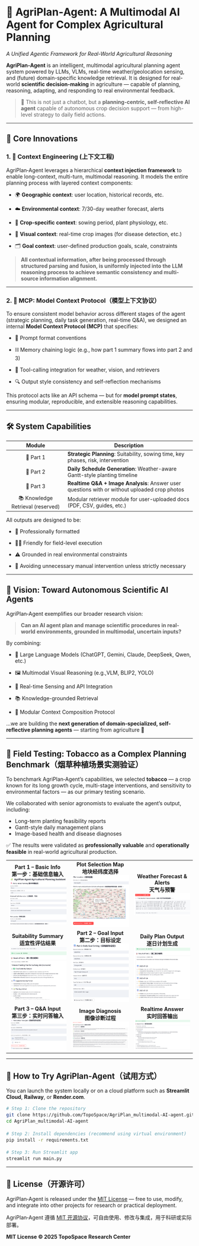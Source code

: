 # 🌿 AgriPlan‑Agent: A Multimodal AI Agent for Complex Agricultural Planning  

_A Unified Agentic Framework for Real-World Agricultural Reasoning_


**AgriPlan‑Agent** is an intelligent, multimodal agricultural planning agent system powered by LLMs, VLMs, real-time weather/geolocation sensing, and (future) domain-specific knowledge retrieval. It is designed for real-world **scientific decision-making** in agriculture — capable of planning, reasoning, adapting, and responding to real environmental feedback.


> 🌱 This is not just a chatbot, but a **planning-centric, self-reflective AI agent** capable of autonomous crop decision support — from high-level strategy to daily field actions.

---                                                             
## 🧠 Core Innovations

### 1. 🧩 Context Engineering (上下文工程)

AgriPlan‑Agent leverages a hierarchical **context injection framework** to enable long-context, multi-turn, multimodal reasoning. It models the entire planning process with layered context components:

- 🌍 **Geographic context**: user location, historical records, etc.  

- ☁️ **Environmental context**: 7/30-day weather forecast, alerts  

- 🌱 **Crop-specific context**: sowing period, plant physiology, etc. 

- 📸 **Visual context**: real-time crop images (for disease detection, etc.)  

- 🗂️ **Goal context**: user-defined production goals, scale, constraints


> **All contextual information, after being processed through structured parsing and fusion, is uniformly injected into the LLM reasoning process to achieve semantic consistency and multi-source information alignment.**

---
### 2. 🧠 MCP: Model Context Protocol（模型上下文协议）

To ensure consistent model behavior across different stages of the agent (strategic planning, daily task generation, real-time Q&A), we designed an internal **Model Context Protocol (MCP)** that specifies:

- 🔖 Prompt format conventions  

- ⛓️ Memory chaining logic (e.g., how part 1 summary flows into part 2 and 3)  

- 📎 Tool-calling integration for weather, vision, and retrievers  

- 🔍 Output style consistency and self-reflection mechanisms


This protocol acts like an API schema — but for **model prompt states**, ensuring modular, reproducible, and extensible reasoning capabilities.

---

## 🛠️ System Capabilities

  
| Module                            | Description                                                                                   |
|:---------------------------------:|---------------------------------------------------------------------------------------------|
| 🔧 Part 1                         | **Strategic Planning**: Suitability, sowing time, key phases, risk, intervention              |
| 📅 Part 2                         | **Daily Schedule Generation**: Weather-aware Gantt-style planting timeline                    |
| 🤖 Part 3                         | **Realtime Q&A + Image Analysis**: Answer user questions with or without uploaded crop photos |
| 📚 Knowledge Retrieval (reserved) | Modular retriever module for user-uploaded docs (PDF, CSV, guides, etc.)                      |

  All outputs are designed to be:

- 🧾 Professionally formatted  

- 👩‍🌾 Friendly for field-level execution  

- ⚠️ Grounded in real environmental constraints  

- 🚫 Avoiding unnecessary manual intervention unless strictly necessary

---

  

## 🔭 Vision: Toward Autonomous Scientific AI Agents

  

AgriPlan‑Agent exemplifies our broader research vision:  

> **Can an AI agent plan and manage scientific procedures in real-world environments, grounded in multimodal, uncertain inputs?**

  

By combining:

- 🧠 Large Language Models (ChatGPT, Gemini, Claude, DeepSeek, Qwen, etc.)  

- 🖼️ Multimodal Visual Reasoning (e.g.,VLM, BLIP2, YOLO)  

- 📡 Real-time Sensing and API Integration  

- 📚 Knowledge-grounded Retrieval  

- 🧱 Modular Context Composition Protocol

  

...we are building the **next generation of domain-specialized, self-reflective planning agents** — starting from agriculture 🌾

  

---

## 🧪 Field Testing: Tobacco as a Complex Planning Benchmark（烟草种植场景实测验证）

To benchmark AgriPlan‑Agent’s capabilities, we selected **tobacco** — a crop known for its long growth cycle, multi-stage interventions, and sensitivity to environmental factors — as our primary testing scenario.

We collaborated with senior agronomists to evaluate the agent’s output, including:

- Long-term planting feasibility reports  
- Gantt-style daily management plans  
- Image-based health and disease diagnoses  

✅ The results were validated as **professionally valuable** and **operationally feasible** in real-world agricultural production.

<!-- 9‑Grid Showcase: Tobacco Field Test UI (text on top) -->
<table>
  <tr>
    <td align="center">
      <b>Part 1 – Basic Info<br/>第一步：基础信息输入</b><br/>
      <img src="assets/Part1_Enter.png" width="220"/>
    </td>
    <td align="center">
      <b>Plot Selection Map<br/>地块经纬度选择</b><br/>
      <img src="assets/Part1_Map.png" width="220"/>
    </td>
    <td align="center">
      <b>Weather Forecast & Alerts<br/>天气与预警</b><br/>
      <img src="assets/Part1_Weather.png" width="220"/>
    </td>
  </tr>
  <tr>
    <td align="center">
      <b>Suitability Summary<br/>适宜性评估结果</b><br/>
      <img src="assets/Part1_Result.png" width="220"/>
    </td>
    <td align="center">
      <b>Part 2 – Goal Input<br/>第二步：目标设定</b><br/>
      <img src="assets/Part2_Enter.png" width="220"/>
    </td>
    <td align="center">
      <b>Daily Plan Output<br/>逐日计划生成</b><br/>
      <img src="assets/Part2_Result.png" width="220"/>
    </td>
  </tr>
  <tr>
    <td align="center">
      <b>Part 3 – Q&A Input<br/>第三步：实时问答输入</b><br/>
      <img src="assets/Part3_Enter.png" width="220"/>
    </td>
    <td align="center">
      <b>Image Diagnosis<br/>图像诊断过程</b><br/>
      <img src="assets/Part3_Visual.png" width="220"/>
    </td>
    <td align="center">
      <b>Realtime Answer<br/>实时回答输出</b><br/>
      <img src="assets/Part3_Result.png" width="220"/>
    </td>
  </tr>
</table>

---

## 🚀 How to Try AgriPlan‑Agent（试用方式）

You can launch the system locally or on a cloud platform such as **Streamlit Cloud**, **Railway**, or **Render.com**.

```bash
# Step 1: Clone the repository
git clone https://github.com/TopoSpace/AgriPlan_multimodal-AI-agent.git
cd AgriPlan_multimodal-AI-agent

# Step 2: Install dependencies (recommend using virtual environment)
pip install -r requirements.txt

# Step 3: Run Streamlit app
streamlit run main.py
```

---
## 📄 License（开源许可）

AgriPlan‑Agent is released under the [MIT License](https://opensource.org/licenses/MIT) — free to use, modify, and integrate into other projects for research or practical deployment.  

AgriPlan‑Agent 遵循 [MIT 开源协议](https://opensource.org/licenses/MIT)，可自由使用、修改与集成，用于科研或实际部署。

**MIT License © 2025 TopoSpace Research Center**

